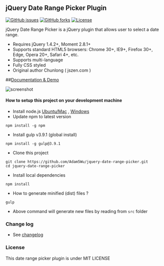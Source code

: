 ## jQuery Date Range Picker Plugin
[![GitHub issues](https://img.shields.io/github/issues/Adam5Wu/jquery-date-range-picker.svg)](https://github.com/Adam5Wu/jquery-date-range-picker/issues)
[![GitHub forks](https://img.shields.io/github/forks/Adam5Wu/jquery-date-range-picker.svg)](https://github.com/Adam5Wu/jquery-date-range-picker/network)
[![License](https://img.shields.io/github/license/Adam5Wu/jquery-date-range-picker.svg)](./LICENSE.txt)

jQuery Date Range Picker is a jQuery plugin that allows user to select a date range.

* Requires jQuery 1.4.2+, Moment 2.8.1+
* Supports standard HTML5 browsers: Chrome 30+, IE9+, Firefox 30+, Edge, Opera 20+, Safari 4+, etc.
* Supports multi-language
* Fully CSS styled
* Original author Chunlong ( jszen.com )

##[Documentation & Demo](https://adam5wu.github.io/jquery-date-range-picker/)

![screenshot](https://raw.github.com/Adam5Wu/jquery-date-range-picker/master/preview.jpg)

#### How to setup this project on your development machine
* Install node.js [Ubuntu/Mac](https://github.com/creationix/nvm) , [Windows](https://nodejs.org/en/download/)
* Update npm to latest version
```
npm install -g npm
```
* Install gulp v3.9.1 (global install)
```
npm install -g gulp@3.9.1
```
* Clone this project
```
git clone https://github.com/Adam5Wu/jquery-date-range-picker.git
cd jquery-date-range-picker
```
* Install local dependencies
```
npm install
```
* How to generate minified (dist) files ?
```
gulp
```
* Above command will generate new files by reading from ```src``` folder

### Change log
* See [changelog](CHANGELOG.md)

### License
This date range picker plugin is under MIT LICENSE
